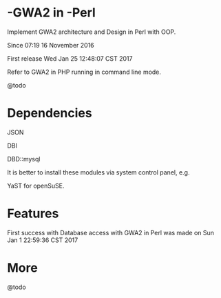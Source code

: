 
# -GWA2 in -Perl

Implement GWA2 architecture and Design in Perl with OOP. 

Since 07:19 16 November 2016

First release Wed Jan 25 12:48:07 CST 2017

Refer to GWA2 in PHP running in command line mode. 

@todo

# Dependencies

JSON

DBI

DBD::mysql

It is better to install these modules via system control panel, e.g.

YaST for openSuSE.


# Features
First success with Database access with GWA2 in Perl was made on 
Sun Jan  1 22:59:36 CST 2017

# More

@todo
